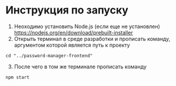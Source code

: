 # Инструкция по запуску

1) Неоходимо установить Node.js (если еще не установлен) https://nodejs.org/en/download/prebuilt-installer
2) Открыть терминал в среде разработки и прописать команду, аргументом которой является путь к проекту
```
cd "../password-manager-frontend"
```
3) После чего в том же терминале прописать команду
```
npm start
```

